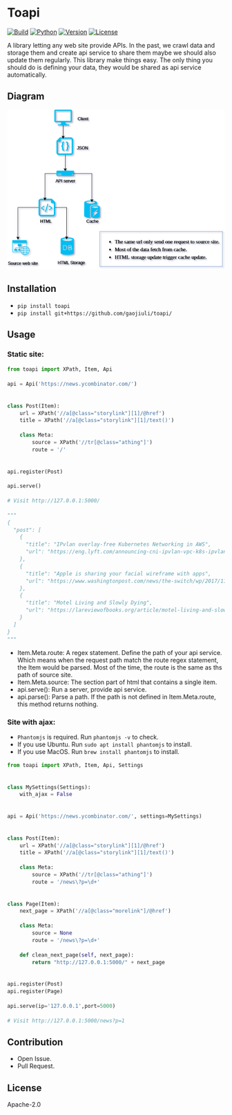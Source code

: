 # Toapi

[![Build](https://travis-ci.org/gaojiuli/toapi.svg?branch=master)](https://travis-ci.org/gaojiuli/toapi)
[![Python](https://img.shields.io/pypi/pyversions/toapi.svg)](https://pypi.python.org/pypi/toapi/)
[![Version](https://img.shields.io/pypi/v/toapi.svg)](https://pypi.python.org/pypi/toapi/)
[![License](https://img.shields.io/pypi/l/toapi.svg)](https://pypi.python.org/pypi/toapi/)

A library letting any web site provide APIs.
In the past, we crawl data and storage them and create api service to share them maybe we should also update them regularly.
This library make things easy.
The only thing you should do is defining your data, they would be shared as api service automatically.

## Diagram

![Toapi](diagram.png)

## Installation

- `pip install toapi`
- `pip install git+https://github.com/gaojiuli/toapi/`

## Usage

### Static site:

```python
from toapi import XPath, Item, Api

api = Api('https://news.ycombinator.com/')


class Post(Item):
    url = XPath('//a[@class="storylink"][1]/@href')
    title = XPath('//a[@class="storylink"][1]/text()')

    class Meta:
        source = XPath('//tr[@class="athing"]')
        route = '/'


api.register(Post)

api.serve()

# Visit http://127.0.0.1:5000/

"""
{
  "post": [
    {
      "title": "IPvlan overlay-free Kubernetes Networking in AWS", 
      "url": "https://eng.lyft.com/announcing-cni-ipvlan-vpc-k8s-ipvlan-overlay-free-kubernetes-networking-in-aws-95191201476e"
    }, 
    {
      "title": "Apple is sharing your facial wireframe with apps", 
      "url": "https://www.washingtonpost.com/news/the-switch/wp/2017/11/30/apple-is-sharing-your-face-with-apps-thats-a-new-privacy-worry/"
    }, 
    {
      "title": "Motel Living and Slowly Dying", 
      "url": "https://lareviewofbooks.org/article/motel-living-and-slowly-dying/#!"
    }
  ]
}
"""
```

- Item.Meta.route: A regex statement. Define the path of your api service. Which means when the request path match the route regex statement, the Item would be parsed. Most of the time, the route is the same as ths path of source site.
- Item.Meta.source: The section part of html that contains a single item.
- api.serve(): Run a server, provide api service.
- api.parse(): Parse a path. If the path is not defined in Item.Meta.route, this method returns nothing.

### Site with ajax:

- `Phantomjs` is required. Run `phantomjs -v` to check.
- If you use Ubuntu. Run `sudo apt install phantomjs` to install.
- If you use MacOS. Run `brew install phantomjs` to install.

```python
from toapi import XPath, Item, Api, Settings


class MySettings(Settings):
    with_ajax = False


api = Api('https://news.ycombinator.com/', settings=MySettings)


class Post(Item):
    url = XPath('//a[@class="storylink"][1]/@href')
    title = XPath('//a[@class="storylink"][1]/text()')

    class Meta:
        source = XPath('//tr[@class="athing"]')
        route = '/news\?p=\d+'


class Page(Item):
    next_page = XPath('//a[@class="morelink"]/@href')

    class Meta:
        source = None
        route = '/news\?p=\d+'

    def clean_next_page(self, next_page):
        return "http://127.0.0.1:5000/" + next_page


api.register(Post)
api.register(Page)

api.serve(ip='127.0.0.1',port=5000)

# Visit http://127.0.0.1:5000/news?p=1
```

## Contribution

- Open Issue.
- Pull Request.

## License

Apache-2.0
